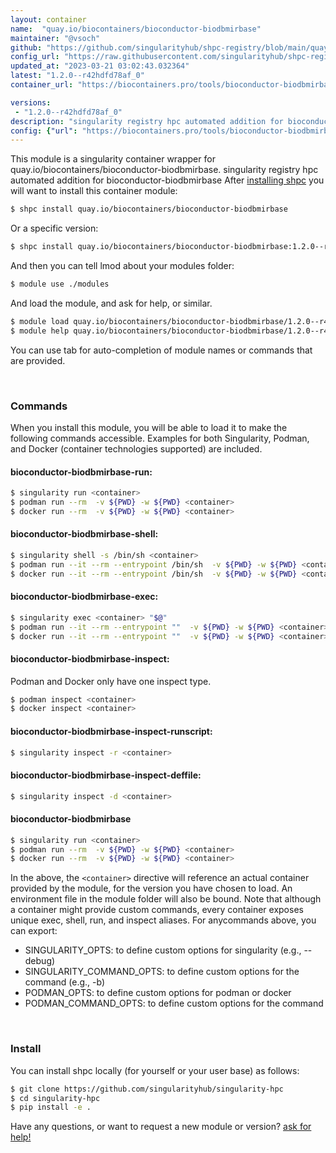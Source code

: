 ```yaml
---
layout: container
name:  "quay.io/biocontainers/bioconductor-biodbmirbase"
maintainer: "@vsoch"
github: "https://github.com/singularityhub/shpc-registry/blob/main/quay.io/biocontainers/bioconductor-biodbmirbase/container.yaml"
config_url: "https://raw.githubusercontent.com/singularityhub/shpc-registry/main/quay.io/biocontainers/bioconductor-biodbmirbase/container.yaml"
updated_at: "2023-03-21 03:02:43.032364"
latest: "1.2.0--r42hdfd78af_0"
container_url: "https://biocontainers.pro/tools/bioconductor-biodbmirbase"

versions:
 - "1.2.0--r42hdfd78af_0"
description: "singularity registry hpc automated addition for bioconductor-biodbmirbase"
config: {"url": "https://biocontainers.pro/tools/bioconductor-biodbmirbase", "maintainer": "@vsoch", "description": "singularity registry hpc automated addition for bioconductor-biodbmirbase", "latest": {"1.2.0--r42hdfd78af_0": "sha256:20c41cabec89d218bdde6c100f6621a7b8482e6f25c49b874a8e7b74983a7121"}, "tags": {"1.2.0--r42hdfd78af_0": "sha256:20c41cabec89d218bdde6c100f6621a7b8482e6f25c49b874a8e7b74983a7121"}, "docker": "quay.io/biocontainers/bioconductor-biodbmirbase"}
---
```


This module is a singularity container wrapper for quay.io/biocontainers/bioconductor-biodbmirbase.
singularity registry hpc automated addition for bioconductor-biodbmirbase
After [installing shpc](#install) you will want to install this container module:


```bash
$ shpc install quay.io/biocontainers/bioconductor-biodbmirbase
```

Or a specific version:

```bash
$ shpc install quay.io/biocontainers/bioconductor-biodbmirbase:1.2.0--r42hdfd78af_0
```

And then you can tell lmod about your modules folder:

```bash
$ module use ./modules
```

And load the module, and ask for help, or similar.

```bash
$ module load quay.io/biocontainers/bioconductor-biodbmirbase/1.2.0--r42hdfd78af_0
$ module help quay.io/biocontainers/bioconductor-biodbmirbase/1.2.0--r42hdfd78af_0
```

You can use tab for auto-completion of module names or commands that are provided.

<br>

### Commands

When you install this module, you will be able to load it to make the following commands accessible.
Examples for both Singularity, Podman, and Docker (container technologies supported) are included.

#### bioconductor-biodbmirbase-run:

```bash
$ singularity run <container>
$ podman run --rm  -v ${PWD} -w ${PWD} <container>
$ docker run --rm  -v ${PWD} -w ${PWD} <container>
```

#### bioconductor-biodbmirbase-shell:

```bash
$ singularity shell -s /bin/sh <container>
$ podman run --it --rm --entrypoint /bin/sh  -v ${PWD} -w ${PWD} <container>
$ docker run --it --rm --entrypoint /bin/sh  -v ${PWD} -w ${PWD} <container>
```

#### bioconductor-biodbmirbase-exec:

```bash
$ singularity exec <container> "$@"
$ podman run --it --rm --entrypoint ""  -v ${PWD} -w ${PWD} <container> "$@"
$ docker run --it --rm --entrypoint ""  -v ${PWD} -w ${PWD} <container> "$@"
```

#### bioconductor-biodbmirbase-inspect:

Podman and Docker only have one inspect type.

```bash
$ podman inspect <container>
$ docker inspect <container>
```

#### bioconductor-biodbmirbase-inspect-runscript:

```bash
$ singularity inspect -r <container>
```

#### bioconductor-biodbmirbase-inspect-deffile:

```bash
$ singularity inspect -d <container>
```



#### bioconductor-biodbmirbase

```bash
$ singularity run <container>
$ podman run --rm  -v ${PWD} -w ${PWD} <container>
$ docker run --rm  -v ${PWD} -w ${PWD} <container>
```


In the above, the `<container>` directive will reference an actual container provided
by the module, for the version you have chosen to load. An environment file in the
module folder will also be bound. Note that although a container
might provide custom commands, every container exposes unique exec, shell, run, and
inspect aliases. For anycommands above, you can export:

 - SINGULARITY_OPTS: to define custom options for singularity (e.g., --debug)
 - SINGULARITY_COMMAND_OPTS: to define custom options for the command (e.g., -b)
 - PODMAN_OPTS: to define custom options for podman or docker
 - PODMAN_COMMAND_OPTS: to define custom options for the command

<br>

### Install

You can install shpc locally (for yourself or your user base) as follows:

```bash
$ git clone https://github.com/singularityhub/singularity-hpc
$ cd singularity-hpc
$ pip install -e .
```

Have any questions, or want to request a new module or version? [ask for help!](https://github.com/singularityhub/singularity-hpc/issues)